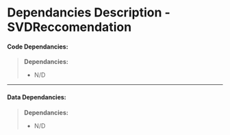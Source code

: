 # Dependancies Description - SVDReccomendation


#### **Code Dependancies:**
> **Dependancies:**
> * N/D

-----

#### **Data Dependancies:**
> **Dependancies:**
> * N/D

